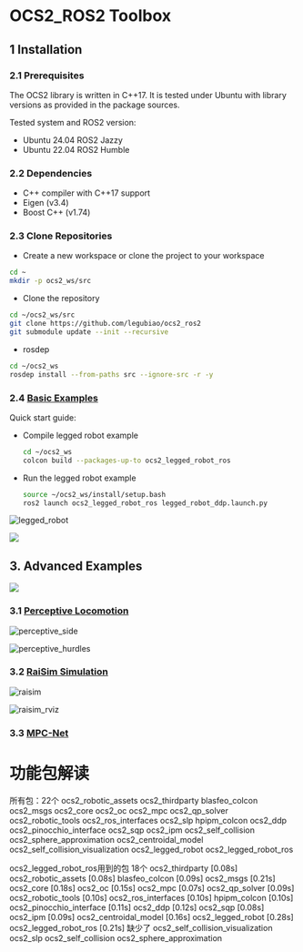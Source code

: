 # OCS2_ROS2 Toolbox

## 1 Installation

### 2.1 Prerequisites

The OCS2 library is written in C++17. It is tested under Ubuntu with library versions as provided in the package
sources.

Tested system and ROS2 version:

* Ubuntu 24.04 ROS2 Jazzy
* Ubuntu 22.04 ROS2 Humble

### 2.2 Dependencies

* C++ compiler with C++17 support
* Eigen (v3.4)
* Boost C++ (v1.74)

### 2.3 Clone Repositories

* Create a new workspace or clone the project to your workspace

```bash
cd ~
mkdir -p ocs2_ws/src
```

* Clone the repository

```bash
cd ~/ocs2_ws/src
git clone https://github.com/legubiao/ocs2_ros2
git submodule update --init --recursive
```

* rosdep

```bash
cd ~/ocs2_ws
rosdep install --from-paths src --ignore-src -r -y
```

### 2.4 [Basic Examples](basic%20examples/)

Quick start guide:

* Compile legged robot example
    ```bash
    cd ~/ocs2_ws
    colcon build --packages-up-to ocs2_legged_robot_ros
    ```
* Run the legged robot example
    ```bash
    source ~/ocs2_ws/install/setup.bash
    ros2 launch ocs2_legged_robot_ros legged_robot_ddp.launch.py
    ```

![legged_robot](.images/legged_demo.png)

[![](http://i0.hdslb.com/bfs/archive/1bf12ba98ed8e7fe01594bb2a713ddafdd580488.jpg)](https://www.bilibili.com/video/BV12vv9eGEns/)

## 3. Advanced Examples

[![](http://i1.hdslb.com/bfs/archive/a53bab50141165eb452aa0763a9a5b9a51a7ca67.jpg)](https://www.bilibili.com/video/BV1gSHLe3EEv/)

### 3.1 [Perceptive Locomotion](advance%20examples/ocs2_raisim/)

![perceptive_side](.images/perception_side.png)

![perceptive_hurdles](.images/perception_hurdles.png)

### 3.2 [RaiSim Simulation](advance%20examples/ocs2_raisim/)

![raisim](.images/raisim.png)

![raisim_rviz](.images/raisim_rviz.png)

### 3.3 [MPC-Net](advance%20examples/ocs2_mpcnet/)

# 功能包解读

所有包：22个
ocs2_robotic_assets
ocs2_thirdparty
blasfeo_colcon
ocs2_msgs
ocs2_core
ocs2_oc
ocs2_mpc
ocs2_qp_solver
ocs2_robotic_tools
ocs2_ros_interfaces
ocs2_slp
hpipm_colcon
ocs2_ddp
ocs2_pinocchio_interface
ocs2_sqp
ocs2_ipm
ocs2_self_collision
ocs2_sphere_approximation
ocs2_centroidal_model
ocs2_self_collision_visualization
ocs2_legged_robot
ocs2_legged_robot_ros

ocs2_legged_robot_ros用到的包 18个
ocs2_thirdparty [0.08s]
ocs2_robotic_assets [0.08s]
blasfeo_colcon [0.09s]
ocs2_msgs [0.21s]
ocs2_core [0.18s]
ocs2_oc [0.15s]
ocs2_mpc [0.07s]
ocs2_qp_solver [0.09s]
ocs2_robotic_tools [0.10s]
ocs2_ros_interfaces [0.10s]
hpipm_colcon [0.10s]
ocs2_pinocchio_interface [0.11s]
ocs2_ddp [0.12s]
ocs2_sqp [0.08s]
ocs2_ipm [0.09s]
ocs2_centroidal_model [0.16s]
ocs2_legged_robot [0.28s]
ocs2_legged_robot_ros [0.21s]
缺少了 ocs2_self_collision_visualization ocs2_slp ocs2_self_collision ocs2_sphere_approximation

